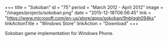 +++
title = "Sokoban"
id = "75"
period = "March 2012 - April 2012"
image = "/images/projects/sokoban.png"
date = "2015-12-18T06:56:45"
link = "https://www.microsoft.com/en-us/store/apps/sokoban/9nblggh094ks"
linkActionTitle = "Windows Store"
linkAction = "Download"
+++

Sokoban game implementation for Windows Phone.
